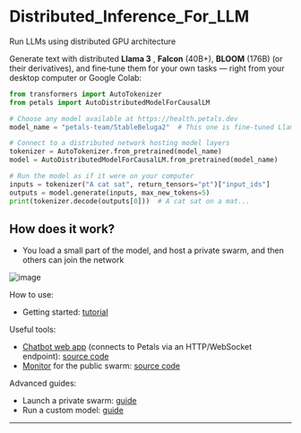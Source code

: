 # Distributed_Inference_For_LLM
Run LLMs using distributed GPU architecture


Generate text with distributed **Llama 3** , **Falcon** (40B+), **BLOOM** (176B) (or their derivatives), and fine‑tune them for your own tasks &mdash; right from your desktop computer or Google Colab:

```python
from transformers import AutoTokenizer
from petals import AutoDistributedModelForCausalLM

# Choose any model available at https://health.petals.dev
model_name = "petals-team/StableBeluga2"  # This one is fine-tuned Llama 2 (70B)

# Connect to a distributed network hosting model layers
tokenizer = AutoTokenizer.from_pretrained(model_name)
model = AutoDistributedModelForCausalLM.from_pretrained(model_name)

# Run the model as if it were on your computer
inputs = tokenizer("A cat sat", return_tensors="pt")["input_ids"]
outputs = model.generate(inputs, max_new_tokens=5)
print(tokenizer.decode(outputs[0]))  # A cat sat on a mat...
```
## How does it work?

- You load a small part of the model, and host a private swarm, and then others can join the network 


![image](https://github.com/DataScience-ArtificialIntelligence/Distributed_Inference_For_LLM/assets/114015823/b63dbb54-e0ca-45b0-87c0-fefe2f8e86e7)


How to use:

- Getting started: [tutorial](https://github.com/DataScience-ArtificialIntelligence/Distributed_Inference_For_LLM/blob/main/Inference_On_Public_Swarm.ipynb)

Useful tools:

- [Chatbot web app](https://chat.petals.dev) (connects to Petals via an HTTP/WebSocket endpoint): [source code](https://github.com/petals-infra/chat.petals.dev)
- [Monitor](https://health.petals.dev) for the public swarm: [source code](https://github.com/petals-infra/health.petals.dev)

Advanced guides:

- Launch a private swarm: [guide](https://github.com/bigscience-workshop/petals/wiki/Launch-your-own-swarm)
- Run a custom model: [guide](https://github.com/bigscience-workshop/petals/wiki/Run-a-custom-model-with-Petals)

--------------------------------------------------------------------------------



